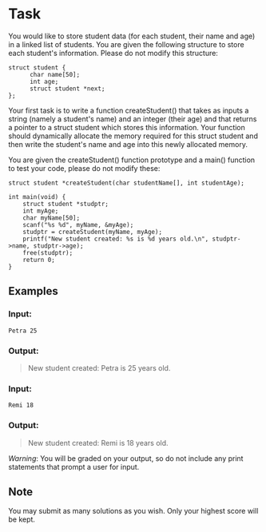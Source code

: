 # Task
You would like to store student data (for each student, their name and age) in a linked list of students. You are given the following structure to store each student's information. Please do not modify this structure:

```
struct student {
      char name[50];
      int age;
      struct student *next;
};
```

Your first task is to write a function createStudent() that takes as inputs a string (namely a student's name) and an integer (their age) and that returns a pointer to a struct student which stores this information. Your function should dynamically allocate the memory required for this struct student and then write the student's name and age into this newly allocated memory. 

You are given the createStudent() function prototype and a main() function to test your code, please do not modify these:

```
struct student *createStudent(char studentName[], int studentAge);

int main(void) {
    struct student *studptr;
    int myAge;
    char myName[50];
    scanf("%s %d", myName, &myAge);
    studptr = createStudent(myName, myAge);
    printf("New student created: %s is %d years old.\n", studptr->name, studptr->age);
    free(studptr);
    return 0;
}
```

## Examples

### Input:
```
Petra 25
```

### Output:

> New student created: Petra is 25 years old.

### Input:
```
Remi 18
```

### Output:

>New student created: Remi is 18 years old.

*Warning*: You will be graded on your output, so do not include any print statements that prompt a user for input.

## Note

You may submit as many solutions as you wish. Only your highest score will be kept.